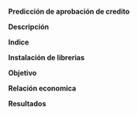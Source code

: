 **Predicción de aprobación de credito**

**Descripción**

**Indice**

**Instalación de librerias**

**Objetivo**

**Relación economica**

**Resultados**
